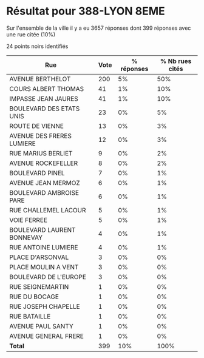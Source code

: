 # Résultat pour 388-LYON 8EME

Sur l'ensemble de la ville il y a eu 3657 réponses dont 399 réponses avec une rue citée (10%)

24 points noirs identifiés

| Rue | Vote | % réponses | % Nb rues cités|
|-----|------|------------|----------------|
| AVENUE BERTHELOT | 200 | 5% | 50%|
| COURS ALBERT THOMAS | 41 | 1% | 10%|
| IMPASSE JEAN JAURES | 41 | 1% | 10%|
| BOULEVARD DES ETATS UNIS | 23 | 0% | 5%|
| ROUTE DE VIENNE | 13 | 0% | 3%|
| AVENUE DES FRERES LUMIERE | 12 | 0% | 3%|
| RUE MARIUS BERLIET | 9 | 0% | 2%|
| AVENUE ROCKEFELLER | 8 | 0% | 2%|
| BOULEVARD PINEL | 7 | 0% | 1%|
| AVENUE JEAN MERMOZ | 6 | 0% | 1%|
| BOULEVARD AMBROISE PARE | 6 | 0% | 1%|
| RUE CHALLEMEL LACOUR | 5 | 0% | 1%|
| VOIE FERREE | 5 | 0% | 1%|
| BOULEVARD LAURENT BONNEVAY | 4 | 0% | 1%|
| RUE ANTOINE LUMIERE | 4 | 0% | 1%|
| PLACE D'ARSONVAL | 3 | 0% | 0%|
| PLACE MOULIN A VENT | 3 | 0% | 0%|
| BOULEVARD DE L'EUROPE | 3 | 0% | 0%|
| RUE SEIGNEMARTIN | 1 | 0% | 0%|
| RUE DU BOCAGE | 1 | 0% | 0%|
| RUE JOSEPH CHAPELLE | 1 | 0% | 0%|
| RUE BATAILLE | 1 | 0% | 0%|
| AVENUE PAUL SANTY | 1 | 0% | 0%|
| AVENUE GENERAL FRERE | 1 | 0% | 0%|
| **Total** | 399 | 10% | 100%|
